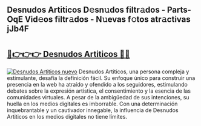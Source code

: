 ## Desnudos Artiticos D𝚎sn𝚞dos filtr𝚊dos - Parts-OqE Vid𝚎os filtr𝚊dos - N𝚞evas f𝚘tos atr𝚊ctivas jJb4F

# <h2><a href="http://mb5zdw.tromn.icu/?c=Desnudos+Artiticos">🔗👉👉👉 Desnudos Artiticos 🔗🔗</a></h2>

[![Desnudos Artiticos nuevo](https://i.imgur.com/pEAQMta.gif)](http://mb5zdw.tromn.icu/?c=Desnudos+Artiticos)
Desnudos Artiticos, una persona compleja y estimulante, desafía la definición fácil. Su enfoque único para construir una presencia en la web ha atraído y ofendido a los seguidores, estimulando debates sobre la expresión artística, el consentimiento y la esencia de las comunidades virtuales. A pesar de la ambigüedad de sus intenciones, su huella en los medios digitales es imborrable. Con una determinación inquebrantable y un cautivador innegable, la influencia de Desnudos Artiticos en los medios digitales no tiene límites.

